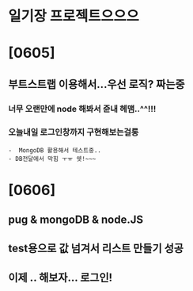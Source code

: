 # 일기장 프로젝트으으으 


# [0605]
  ## 부트스트랩 이용해서...우선 로직? 짜는중 
  ### 너무 오랜만에 node 해봐서 쥰내 헤맴..^^!!!
  ### 오늘내일 로그인창까지 구현해보는걸롱

    -  MongoDB 활용해서 테스트중..
    - DB전달에서 막힘 ㅜㅠ 쉣!~~~

# [0606] 
  ## pug & mongoDB & node.JS
  ## test용으로 값 넘겨서 리스트 만들기 성공
  ## 이제 .. 해보자... 로그인!